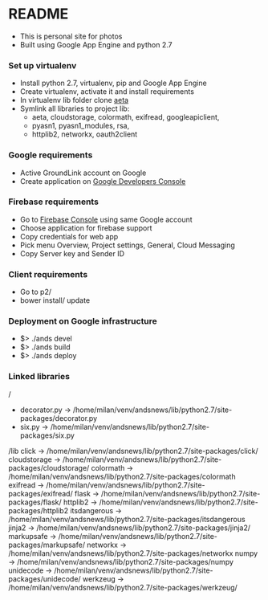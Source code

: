 # README
* This is personal site for photos
* Built using Google App Engine and python 2.7

### Set up virtualenv
* Install python 2.7, virtualenv, pip and Google App Engine
* Create virtualenv, activate it and install requirements
* In virtualenv lib folder clone [aeta](https://code.google.com/p/aeta/)
* Symlink all libraries to project lib:
    * aeta, cloudstorage, colormath, exifread, googleapiclient,
    * pyasn1, pyasn1_modules, rsa,
    * httplib2, networkx, oauth2client

### Google requirements
- Active GroundLink account on Google
- Create application on [Google Developers Console](https://console.developers.google.com/project)

### Firebase requirements
- Go to [Firebase Console](https://console.firebase.google.com) using same Google account 
- Choose application for firebase support
- Copy credentials for web app
- Pick menu Overview, Project settings, General, Cloud Messaging
- Copy Server key and Sender ID

### Client requirements
- Go to p2/
- bower install/ update

### Deployment on Google infrastructure
* $> ./ands devel
* $> ./ands build
* $> ./ands deploy


### Linked libraries
/
- decorator.py -> /home/milan/venv/andsnews/lib/python2.7/site-packages/decorator.py
- six.py -> /home/milan/venv/andsnews/lib/python2.7/site-packages/six.py

/lib
click -> /home/milan/venv/andsnews/lib/python2.7/site-packages/click/
cloudstorage -> /home/milan/venv/andsnews/lib/python2.7/site-packages/cloudstorage/
colormath -> /home/milan/venv/andsnews/lib/python2.7/site-packages/colormath
exifread -> /home/milan/venv/andsnews/lib/python2.7/site-packages/exifread/
flask -> /home/milan/venv/andsnews/lib/python2.7/site-packages/flask/
httplib2 -> /home/milan/venv/andsnews/lib/python2.7/site-packages/httplib2
itsdangerous -> /home/milan/venv/andsnews/lib/python2.7/site-packages/itsdangerous
jinja2 -> /home/milan/venv/andsnews/lib/python2.7/site-packages/jinja2/
markupsafe -> /home/milan/venv/andsnews/lib/python2.7/site-packages/markupsafe/
networkx -> /home/milan/venv/andsnews/lib/python2.7/site-packages/networkx
numpy -> /home/milan/venv/andsnews/lib/python2.7/site-packages/numpy
unidecode -> /home/milan/venv/andsnews/lib/python2.7/site-packages/unidecode/
werkzeug -> /home/milan/venv/andsnews/lib/python2.7/site-packages/werkzeug/
